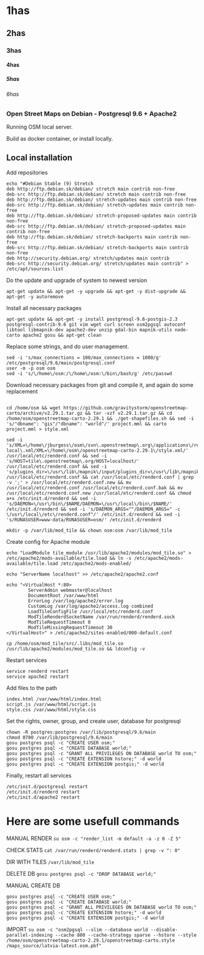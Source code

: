 # 1has
## 2has
### 3has
#### 4has
##### 5has
###### 6has


### Open Street Maps on Debian - Postgresql 9.6 + Apache2
Running OSM local server.

Build as docker container, or install locally.
## Local installation
Add repositories
```
echo "#Debian Stable (9) Stretch
deb http://ftp.debian.sk/debian/ stretch main contrib non-free
deb-src http://ftp.debian.sk/debian/ stretch main contrib non-free
deb http://ftp.debian.sk/debian/ stretch-updates main contrib non-free
deb-src http://ftp.debian.sk/debian/ stretch-updates main contrib non-free
deb http://ftp.debian.sk/debian/ stretch-proposed-updates main contrib non-free
deb-src http://ftp.debian.sk/debian/ stretch-proposed-updates main contrib non-free
deb http://ftp.debian.sk/debian/ stretch-backports main contrib non-free
deb-src http://ftp.debian.sk/debian/ stretch-backports main contrib non-free
deb http://security.debian.org/ stretch/updates main contrib
deb-src http://security.debian.org/ stretch/updates main contrib" > /etc/apt/sources.list
```
Do the update and upgrade of system to newest version
```
apt-get update && apt-get -y upgrade && apt-get -y dist-upgrade && apt-get -y autoremove
```
Install all necessary packages
```
apt-get update && apt-get -y install postgresql-9.6-postgis-2.3 postgresql-contrib-9.6 git vim wget curl screen osm2pgsql autoconf libtool libmapnik-dev apache2-dev unzip gdal-bin mapnik-utils node-carto apache2 gosu && apt-get clean
```
Replace some strings, and do user management. 
```
sed -i 's/max_connections = 100/max_connections = 1000/g' /etc/postgresql/9.6/main/postgresql.conf
user -m -p osm osm
sed -i 's/\/home\/osm:/\/home\/osm:\/bin\/bash/g' /etc/passwd
```
Download necessary packages from git and compile it, and again do some replacement
```cd /home/osm && git clone https://github.com/openstreetmap/mod_tile.git && cd mod_tile && ./autogen.sh && ./configure && make && make install && cp debian/renderd.init /etc/init.d/renderd

cd /home/osm && wget https://github.com/gravitystorm/openstreetmap-carto/archive/v2.29.1.tar.gz && tar -xzf v2.29.1.tar.gz && cd /home/osm/openstreetmap-carto-2.29.1 && ./get-shapefiles.sh && sed -i 's/"dbname": "gis"/"dbname": "world"/' project.mml && carto project.mml > style.xml

sed -i 's/XML=\/home\/jburgess\/osm\/svn\.openstreetmap\.org\/applications\/rendering\/mapnik\/osm\-local\.xml/XML=\/home\/osm\/openstreetmap-carto-2.29.1\/style.xml/' /usr/local/etc/renderd.conf && sed -i 's/HOST=tile\.openstreetmap\.org/HOST=localhost/' /usr/local/etc/renderd.conf && sed -i 's/plugins_dir=\/usr\/lib\/mapnik\/input/plugins_dir=\/usr\/lib\/mapnik\/3.0\/input\//' /usr/local/etc/renderd.conf && cat /usr/local/etc/renderd.conf | grep -v ';' > /usr/local/etc/renderd.conf.new && mv /usr/local/etc/renderd.conf /usr/local/etc/renderd.conf.bak && mv /usr/local/etc/renderd.conf.new /usr/local/etc/renderd.conf && chmod a+x /etc/init.d/renderd && sed -i 's/DAEMON=\/usr\/bin\/$NAME/DAEMON=\/usr\/local\/bin\/$NAME/' /etc/init.d/renderd && sed -i 's/DAEMON_ARGS=""/DAEMON_ARGS=" -c \/usr\/local\/etc\/renderd.conf"/' /etc/init.d/renderd && sed -i 's/RUNASUSER=www-data/RUNASUSER=osm/' /etc/init.d/renderd

mkdir -p /var/lib/mod_tile && chown osm:osm /var/lib/mod_tile
```
Create config for Apache module
```
echo "LoadModule tile_module /usr/lib/apache2/modules/mod_tile.so" > /etc/apache2/mods-available/tile.load && ln -s /etc/apache2/mods-available/tile.load /etc/apache2/mods-enabled/

echo "ServerName localhost" >> /etc/apache2/apache2.conf

echo "<VirtualHost *:80>
        ServerAdmin webmaster@localhost
        DocumentRoot /var/www/html
        ErrorLog /var/log/apache2/error.log
        CustomLog /var/log/apache2/access.log combined
        LoadTileConfigFile /usr/local/etc/renderd.conf
        ModTileRenderdSocketName /var/run/renderd/renderd.sock
        ModTileRequestTimeout 0
        ModTileMissingRequestTimeout 30
</VirtualHost>" > /etc/apache2/sites-enabled/000-default.conf

cp /home/osm/mod_tile/src/.libs/mod_tile.so /usr/lib/apache2/modules/mod_tile.so && ldconfig -v
```
Restart services
```
service renderd restart
service apache2 restart
```
Add files to the path
```
index.html /var/www/html/index.html
script.js /var/www/html/script.js
style.css /var/www/html/style.css
```
Set the rights, owner, group, and create user, database for postgresql
```
chown -R postgres:postgres /var/lib/postgresql/9.6/main
chmod 0700 /var/lib/postgresql/9.6/main
gosu postgres psql -c "CREATE USER osm;"
gosu postgres psql -c "CREATE DATABASE world;"
gosu postgres psql -c "GRANT ALL PRIVILEGES ON DATABASE world TO osm;"
gosu postgres psql -c "CREATE EXTENSION hstore;" -d world
gosu postgres psql -c "CREATE EXTENSION postgis;" -d world
```
Finally, restart all services
```
/etc/init.d/postgresql restart
/etc/init.d/renderd restart
/etc/init.d/apache2 restart
```


# Here are some usefull commands
MANUAL RENDER
```su osm -c "render_list -m default -a -z 0 -Z 5"```

CHECK STATS
```cat /var/run/renderd/renderd.stats | grep -v ": 0"```

DIR WITH TILES
```/var/lib/mod_tile```

DELETE DB
```gosu postgres psql -c "DROP DATABASE world;"```

MANUAL CREATE DB
```
gosu postgres psql -c "CREATE USER osm;"
gosu postgres psql -c "CREATE DATABASE world;"
gosu postgres psql -c "GRANT ALL PRIVILEGES ON DATABASE world TO osm;"
gosu postgres psql -c "CREATE EXTENSION hstore;" -d world
gosu postgres psql -c "CREATE EXTENSION postgis;" -d world
```
IMPORT 
```su osm -c "osm2pgsql --slim --database world --disable-parallel-indexing --cache 800 --cache-strategy sparse --hstore --style /home/osm/openstreetmap-carto-2.29.1/openstreetmap-carto.style /maps_source/latvia-latest.osm.pbf"```
